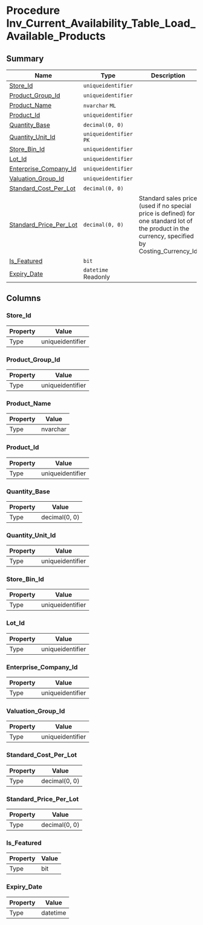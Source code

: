 # Procedure Inv_Current_Availability_Table_Load_Available_Products


## Summary

| Name | Type | Description |
| - | - | --- |
|[Store_Id](#store_id)|`uniqueidentifier` ||
|[Product_Group_Id](#product_group_id)|`uniqueidentifier` ||
|[Product_Name](#product_name)|`nvarchar` `ML`||
|[Product_Id](#product_id)|`uniqueidentifier` ||
|[Quantity_Base](#quantity_base)|`decimal(0, 0)` ||
|[Quantity_Unit_Id](#quantity_unit_id)|`uniqueidentifier` `PK`||
|[Store_Bin_Id](#store_bin_id)|`uniqueidentifier` ||
|[Lot_Id](#lot_id)|`uniqueidentifier` ||
|[Enterprise_Company_Id](#enterprise_company_id)|`uniqueidentifier` ||
|[Valuation_Group_Id](#valuation_group_id)|`uniqueidentifier` ||
|[Standard_Cost_Per_Lot](#standard_cost_per_lot)|`decimal(0, 0)` ||
|[Standard_Price_Per_Lot](#standard_price_per_lot)|`decimal(0, 0)` |Standard sales price (used if no special price is defined) for one standard lot of the product in the currency, specified by Costing_Currency_Id|
|[Is_Featured](#is_featured)|`bit` ||
|[Expiry_Date](#expiry_date)|`datetime` Readonly||

## Columns

### Store_Id

| Property | Value |
| - | - |
|Type|uniqueidentifier|

### Product_Group_Id

| Property | Value |
| - | - |
|Type|uniqueidentifier|

### Product_Name

| Property | Value |
| - | - |
|Type|nvarchar|

### Product_Id

| Property | Value |
| - | - |
|Type|uniqueidentifier|

### Quantity_Base

| Property | Value |
| - | - |
|Type|decimal(0, 0)|

### Quantity_Unit_Id

| Property | Value |
| - | - |
|Type|uniqueidentifier|

### Store_Bin_Id

| Property | Value |
| - | - |
|Type|uniqueidentifier|

### Lot_Id

| Property | Value |
| - | - |
|Type|uniqueidentifier|

### Enterprise_Company_Id

| Property | Value |
| - | - |
|Type|uniqueidentifier|

### Valuation_Group_Id

| Property | Value |
| - | - |
|Type|uniqueidentifier|

### Standard_Cost_Per_Lot

| Property | Value |
| - | - |
|Type|decimal(0, 0)|

### Standard_Price_Per_Lot

| Property | Value |
| - | - |
|Type|decimal(0, 0)|

### Is_Featured

| Property | Value |
| - | - |
|Type|bit|

### Expiry_Date

| Property | Value |
| - | - |
|Type|datetime|


